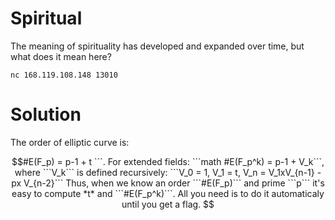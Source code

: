 Spiritual
==========
The meaning of spirituality has developed and expanded over time, but what does it mean here?

```nc 168.119.108.148 13010```

Solution
=========
The order of elliptic curve is: 
```math
#E(F_p) = p-1 + t
```.

For extended fields: ```math #E(F_p^k) = p-1 + V_k```, where ```V_k``` is defined recursively: ```V_0 = 1, V_1 = t, V_n = V_1xV_{n-1} - px V_{n-2}```
Thus, when we know an order ```#E(F_p)``` and prime ```p``` it's easy to compute *t* and ```#E(F_p^k)```. All you need is to do it automaticaly until you get a flag.

